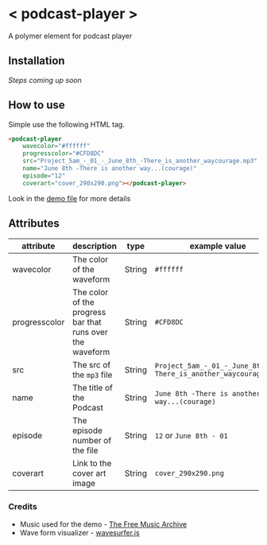 # < podcast-player >
A polymer element for podcast player

## Installation
*Steps coming up soon*

## How to use

Simple use the following HTML tag.

```HTML
<podcast-player
	wavecolor="#ffffff"
	progresscolor="#CFD8DC"
	src="Project_5am_-_01_-_June_8th_-There_is_another_waycourage.mp3"
	name="June 8th -There is another way...(courage)"
	episode="12"
	coverart="cover_290x290.png"></podcast-player>
```

Look in the [demo file](https://github.com/prateekjadhwani/podcast-player/blob/master/demo.html) for more details


## Attributes
| attribute | description | type | example value |
|-----------|-------------|------|---------------|
| wavecolor | The color of the waveform | String |`#ffffff`|
| progresscolor| The color of the progress bar that runs over the waveform | String | `#CFD8DC` |
| src | The src of the `mp3` file | String | `Project_5am_-_01_-_June_8th_-There_is_another_waycourage.mp3` |
| name | The title of the Podcast | String | `June 8th -There is another way...(courage)` |
| episode | The episode number of the file | String | `12` or `June 8th - 01` |
| coverart | Link to the cover art image | String | `cover_290x290.png` |


### Credits
- Music used for the demo - [The Free Music Archive](http://freemusicarchive.org/)
- Wave form visualizer - [wavesurfer.js](http://www.wavesurfer.fm/)